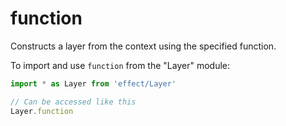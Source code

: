# function

Constructs a layer from the context using the specified function.

To import and use `function` from the "Layer" module:

```ts
import * as Layer from 'effect/Layer'

// Can be accessed like this
Layer.function
```
